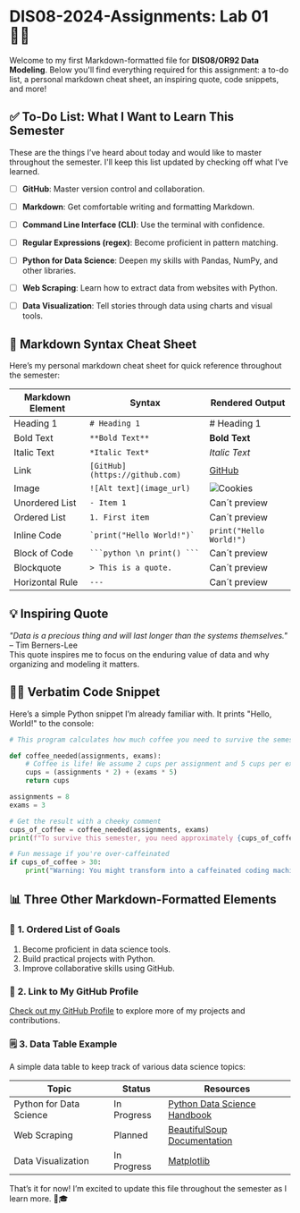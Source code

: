 # DIS08-2024-Assignments: Lab 01 🧑‍💻

Welcome to my first Markdown-formatted file for **DIS08/OR92 Data Modeling**. Below you'll find everything required for this assignment: a to-do list, a personal markdown cheat sheet, an inspiring quote, code snippets, and more!



## ✅ **To-Do List**: What I Want to Learn This Semester  
These are the things I’ve heard about today and would like to master throughout the semester. I'll keep this list updated by checking off what I’ve learned.

- [ ] **GitHub**: Master version control and collaboration.
- [ ] **Markdown**: Get comfortable writing and formatting Markdown.
- [ ] **Command Line Interface (CLI)**: Use the terminal with confidence.
- [ ] **Regular Expressions (regex)**: Become proficient in pattern matching.
- [ ] **Python for Data Science**: Deepen my skills with Pandas, NumPy, and other libraries.
- [ ] **Web Scraping**: Learn how to extract data from websites with Python.
- [ ] **Data Visualization**: Tell stories through data using charts and visual tools.



## 📓 **Markdown Syntax Cheat Sheet**  
Here’s my personal markdown cheat sheet for quick reference throughout the semester:

| **Markdown Element**  | **Syntax**                      | **Rendered Output**                          |
|-----------------------|---------------------------------|----------------------------------------------|
| Heading 1             | `# Heading 1`                   | # Heading 1                                  |
| Bold Text             | `**Bold Text**`                 | **Bold Text**                                |
| Italic Text           | `*Italic Text*`                 | *Italic Text*                                |
| Link                  | `[GitHub](https://github.com)`  | [GitHub](https://github.com)                 |
| Image                 | `![Alt text](image_url)`        | ![Cookies](https://upload.wikimedia.org/wikipedia/commons/b/b9/Chocolate_Chip_Cookies_-_kimberlykv.jpg)                       |
| Unordered List        | `- Item 1`                      | Can´t preview                                   |
| Ordered List          | `1. First item`                 | Can´t preview                                 |
| Inline Code           | `` `print("Hello World!")` ``   | `print("Hello World!")`                      |
| Block of Code         | ```` ```python \n print() ``` ````| Can´t preview                         |
| Blockquote            | `> This is a quote.`            | Can´t preview                         |
| Horizontal Rule       | `---`                           | Can´t preview                                         |



## 💡 **Inspiring Quote**  
_"Data is a precious thing and will last longer than the systems themselves."_ – Tim Berners-Lee  
This quote inspires me to focus on the enduring value of data and why organizing and modeling it matters.



## 🧑‍💻 **Verbatim Code Snippet**  
Here’s a simple Python snippet I’m already familiar with. It prints "Hello, World!" to the console:

```python
# This program calculates how much coffee you need to survive the semester! ☕️

def coffee_needed(assignments, exams):
    # Coffee is life! We assume 2 cups per assignment and 5 cups per exam.
    cups = (assignments * 2) + (exams * 5)
    return cups

assignments = 8
exams = 3

# Get the result with a cheeky comment
cups_of_coffee = coffee_needed(assignments, exams)
print(f"To survive this semester, you need approximately {cups_of_coffee} cups of coffee! 🚀☕")

# Fun message if you're over-caffeinated
if cups_of_coffee > 30:
    print("Warning: You might transform into a caffeinated coding machine! 💻🤖")

```



## 📊 **Three Other Markdown-Formatted Elements**  

### 📍 **1. Ordered List of Goals**  
1. Become proficient in data science tools.
2. Build practical projects with Python.
3. Improve collaborative skills using GitHub.



### 🔗 **2. Link to My GitHub Profile**  
[Check out my GitHub Profile](https://github.com/jsxr98) to explore more of my projects and contributions.



### 🗒 **3. Data Table Example**
A simple data table to keep track of various data science topics:

| **Topic**             | **Status**        | **Resources**                             |
|-----------------------|-------------------|-------------------------------------------|
| Python for Data Science| In Progress       | [Python Data Science Handbook](https://jakevdp.github.io/PythonDataScienceHandbook/) |
| Web Scraping          | Planned           | [BeautifulSoup Documentation](https://www.crummy.com/software/BeautifulSoup/)       |
| Data Visualization     | In Progress       | [Matplotlib](https://matplotlib.org)                     |



That’s it for now! I’m excited to update this file throughout the semester as I learn more. 🚀🎓

